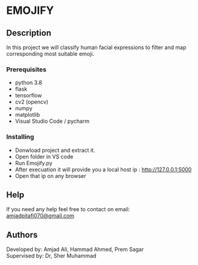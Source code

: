 # EMOJIFY

## Description

In this project we will classify human facial expressions to filter and map corresponding most suitable emoji.

### Prerequisites

* python 3.8
* flask
* tensorflow
* cv2 (opencv)
* numpy
* matplotlib
* Visual Studio Code / pycharm

### Installing

* Donwload project and extract it.
* Open folder in VS code
* Run Emojify.py
* After execuation it will provide you a local host ip : http://127.0.0.1:5000
* Open that ip on any browser


## Help
If you need any help feel free to contact on email: amjadpitafi070@gmail.com

## Authors
Developed by: Amjad Ali, Hammad Ahmed, Prem Sagar <br>
Supervised by: Dr, Sher Muhammad

